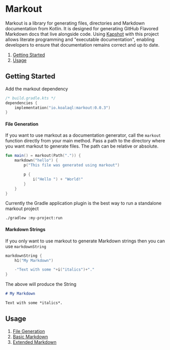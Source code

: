 # Markout

Markout is a library for generating files, directories and Markdown documentation from Kotlin.
It is designed for generating GitHub Flavored Markdown docs that live alongside code.
Using [Kapshot](https://github.com/mfwgenerics/kapshot) with this project
allows literate programming and "executable documentation", enabling developers
to ensure that documentation remains correct and up to date.

1. [Getting Started](#getting-started)
2. [Usage](#usage)

## Getting Started

Add the markout dependency

```kotlin
/* build.gradle.kts */
dependencies {
    implementation("io.koalaql:markout:0.0.3")
}
```

#### File Generation

If you want to use markout as a documentation generator, call
the `markout` function directly from your main method. Pass a path
to the directory where you want markout to generate files.
The path can be relative or absolute.

```kotlin
fun main() = markout(Path(".")) {
    markdown("hello") {
        p("This file was generated using markout")

        p {
            i("Hello ") + "World!"
        }
    }
}
```

Currently the Gradle application plugin is the best way to run a standalone markout project

```shell
./gradlew :my-project:run
```

#### Markdown Strings

If you only want to use markout to generate Markdown strings then you can use
`markdownString`

```kotlin
markdownString {
    h1("My Markdown")

    -"Text with some "+i("italics")+"."
}
```

The above will produce the String

```markdown
# My Markdown

Text with some *italics*.
```

## Usage

1. [File Generation](docs/FILES.md)
2. [Basic Markdown](docs/BASIC.md)
3. [Extended Markdown](docs/EXTENDED.md)
